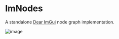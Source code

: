 ImNodes
=======

A standalone [Dear ImGui](https://github.com/ocornut/imgui) node graph implementation.

![image](https://user-images.githubusercontent.com/19151258/58686598-e78b4b00-8387-11e9-8dd3-2e119cfa325e.png)
